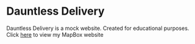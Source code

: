 # Dauntless Delivery

Dauntless Delivery is a mock website. Created for educational purposes. Click [here](https://noahmiller4.github.io/MapBox/) to view my MapBox website